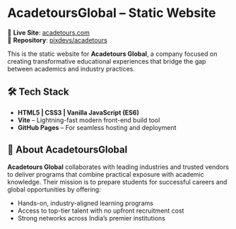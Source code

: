 # AcadetoursGlobal – Static Website

🔗 **Live Site**: [acadetours.com](https://acadetours.com)  
📂 **Repository**: [pixdevs/acadetours](https://github.com/pixdevs/acadetours)

This is the static website for **Acadetours Global**, a company focused on creating transformative educational experiences that bridge the gap between academics and industry practices.


## 🛠️ Tech Stack

- **HTML5 | CSS3 | Vanilla JavaScript (ES6)**
- **Vite** – Lightning-fast modern front-end build tool
- **GitHub Pages** – For seamless hosting and deployment


## 🚀 About AcadetoursGlobal

**Acadetours Global** collaborates with leading industries and trusted vendors to deliver programs that combine practical exposure with academic knowledge. Their mission is to prepare students for successful careers and global opportunities by offering:

- Hands-on, industry-aligned learning programs  
- Access to top-tier talent with no upfront recruitment cost  
- Strong networks across India’s premier institutions 

